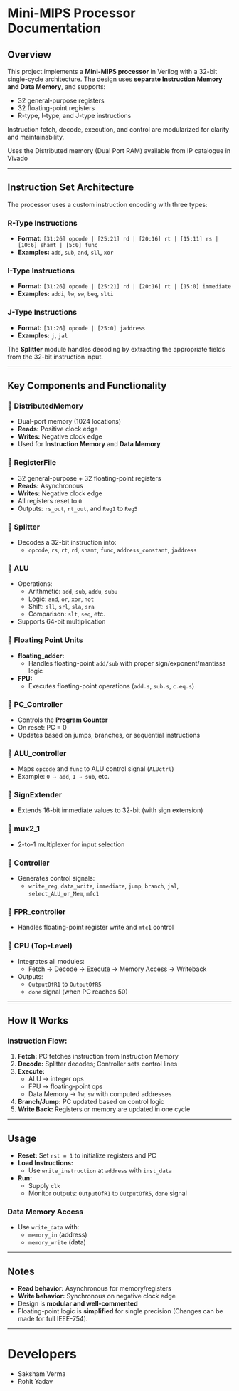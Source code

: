 # Mini-MIPS Processor Documentation

## Overview

This project implements a **Mini-MIPS processor** in Verilog with a 32-bit single-cycle architecture. The design uses **separate Instruction Memory and Data Memory**, and supports:

- 32 general-purpose registers
- 32 floating-point registers
- R-type, I-type, and J-type instructions

Instruction fetch, decode, execution, and control are modularized for clarity and maintainability.

Uses the Distributed memory (Dual Port RAM) available from IP catalogue in Vivado

---

## Instruction Set Architecture

The processor uses a custom instruction encoding with three types:

### R-Type Instructions
- **Format:** `[31:26] opcode | [25:21] rd | [20:16] rt | [15:11] rs | [10:6] shamt | [5:0] func`
- **Examples:** `add`, `sub`, `and`, `sll`, `xor`

### I-Type Instructions
- **Format:** `[31:26] opcode | [25:21] rd | [20:16] rt | [15:0] immediate`
- **Examples:** `addi`, `lw`, `sw`, `beq`, `slti`

### J-Type Instructions
- **Format:** `[31:26] opcode | [25:0] jaddress`
- **Examples:** `j`, `jal`

The **Splitter** module handles decoding by extracting the appropriate fields from the 32-bit instruction input.

---

## Key Components and Functionality

### 🔹 DistributedMemory
- Dual-port memory (1024 locations)
- **Reads:** Positive clock edge
- **Writes:** Negative clock edge
- Used for **Instruction Memory** and **Data Memory**

### 🔹 RegisterFile
- 32 general-purpose + 32 floating-point registers
- **Reads:** Asynchronous
- **Writes:** Negative clock edge
- All registers reset to `0`
- Outputs: `rs_out`, `rt_out`, and `Reg1` to `Reg5`

### 🔹 Splitter
- Decodes a 32-bit instruction into:
  - `opcode`, `rs`, `rt`, `rd`, `shamt`, `func`, `address_constant`, `jaddress`

### 🔹 ALU
- Operations:
  - Arithmetic: `add`, `sub`, `addu`, `subu`
  - Logic: `and`, `or`, `xor`, `not`
  - Shift: `sll`, `srl`, `sla`, `sra`
  - Comparison: `slt`, `seq`, etc.
- Supports 64-bit multiplication

### 🔹 Floating Point Units
- **floating_adder:**
  - Handles floating-point `add/sub` with proper sign/exponent/mantissa logic
- **FPU:**
  - Executes floating-point operations (`add.s`, `sub.s`, `c.eq.s`)

### 🔹 PC_Controller
- Controls the **Program Counter**
- On reset: PC = 0
- Updates based on jumps, branches, or sequential instructions

### 🔹 ALU_controller
- Maps `opcode` and `func` to ALU control signal (`ALUctrl`)
- Example: `0 → add`, `1 → sub`, etc.

### 🔹 SignExtender
- Extends 16-bit immediate values to 32-bit (with sign extension)

### 🔹 mux2_1
- 2-to-1 multiplexer for input selection

### 🔹 Controller
- Generates control signals:
  - `write_reg`, `data_write`, `immediate`, `jump`, `branch`, `jal`, `select_ALU_or_Mem`, `mfc1`

### 🔹 FPR_controller
- Handles floating-point register write and `mtc1` control

### 🔹 CPU (Top-Level)
- Integrates all modules:
  - Fetch → Decode → Execute → Memory Access → Writeback
- Outputs:
  - `OutputOfR1` to `OutputOfR5`
  - `done` signal (when PC reaches 50)

---

## How It Works

###  Instruction Flow:
1. **Fetch:** PC fetches instruction from Instruction Memory
2. **Decode:** Splitter decodes; Controller sets control lines
3. **Execute:**
   - ALU → integer ops
   - FPU → floating-point ops
   - Data Memory → `lw`, `sw` with computed addresses
4. **Branch/Jump:** PC updated based on control logic
5. **Write Back:** Registers or memory are updated in one cycle

---

## Usage

- **Reset:** Set `rst = 1` to initialize registers and PC
- **Load Instructions:**
  - Use `write_instruction` at `address` with `inst_data`
- **Run:**
  - Supply `clk`
  - Monitor outputs: `OutputOfR1` to `OutputOfR5`, `done` signal

###  Data Memory Access
- Use `write_data` with:
  - `memory_in` (address)
  - `memory_write` (data)

---

## Notes

- **Read behavior:** Asynchronous for memory/registers
- **Write behavior:** Synchronous on negative clock edge
- Design is **modular and well-commented**
- Floating-point logic is **simplified** for single precision  (Changes can be made for full IEEE-754).

---

# Developers 
- Saksham Verma
- Rohit Yadav  
